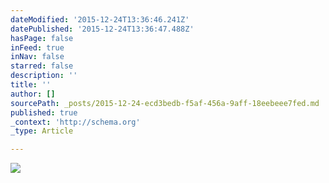 ```yaml
---
dateModified: '2015-12-24T13:36:46.241Z'
datePublished: '2015-12-24T13:36:47.488Z'
hasPage: false
inFeed: true
inNav: false
starred: false
description: ''
title: ''
author: []
sourcePath: _posts/2015-12-24-ecd3bedb-f5af-456a-9aff-18eebeee7fed.md
published: true
_context: 'http://schema.org'
_type: Article

---
```

![](https://the-grid-user-content.s3-us-west-2.amazonaws.com/0c6c5983-898e-496c-a9cc-43c99fb35b57.jpg)